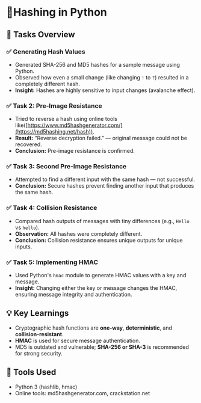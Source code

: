 # 🔐Hashing in Python

## 🧪 Tasks Overview

### ✅ Generating Hash Values
- Generated SHA-256 and MD5 hashes for a sample message using Python.
- Observed how even a small change (like changing `!` to `?`) resulted in a completely different hash.
- **Insight:** Hashes are highly sensitive to input changes (avalanche effect).

### ✅ Task 2: Pre-Image Resistance
- Tried to reverse a hash using online tools like([https://www.md5hashgenerator.com/](https://md5hashing.net/hash)).
- **Result:** “Reverse decryption failed.” — original message could not be recovered.
- **Conclusion:** Pre-image resistance is confirmed.

### ✅ Task 3: Second Pre-Image Resistance
- Attempted to find a different input with the same hash — not successful.
- **Conclusion:** Secure hashes prevent finding another input that produces the same hash.

### ✅ Task 4: Collision Resistance
- Compared hash outputs of messages with tiny differences (e.g., `Hello` vs `hello`).
- **Observation:** All hashes were completely different.
- **Conclusion:** Collision resistance ensures unique outputs for unique inputs.

### ✅ Task 5: Implementing HMAC
- Used Python's `hmac` module to generate HMAC values with a key and message.
- **Insight:** Changing either the key or message changes the HMAC, ensuring message integrity and authentication.

## 💡 Key Learnings
- Cryptographic hash functions are **one-way**, **deterministic**, and **collision-resistant**.
- **HMAC** is used for secure message authentication.
- MD5 is outdated and vulnerable; **SHA-256 or SHA-3** is recommended for strong security.

## 🧷 Tools Used
- Python 3 (hashlib, hmac)
- Online tools: md5hashgenerator.com, crackstation.net


